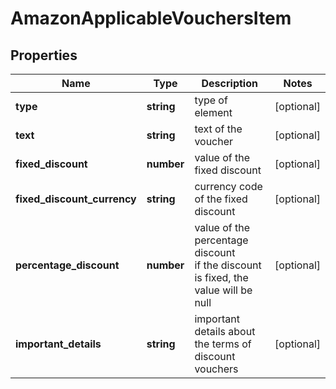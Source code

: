# AmazonApplicableVouchersItem

## Properties

| Name | Type | Description | Notes |
|------------ | ------------- | ------------- | -------------|
**type** | **string** | type of element |[optional]|
**text** | **string** | text of the voucher |[optional]|
**fixed_discount** | **number** | value of the fixed discount |[optional]|
**fixed_discount_currency** | **string** | currency code of the fixed discount |[optional]|
**percentage_discount** | **number** | value of the percentage discount<br>if the discount is fixed, the value will be null |[optional]|
**important_details** | **string** | important details about the terms of discount vouchers |[optional]|